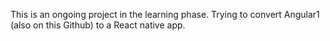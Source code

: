 This is an ongoing project in the learning phase. Trying to convert Angular1 (also on this Github) to a React native app.
